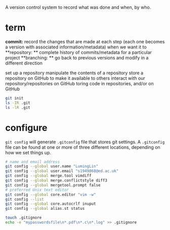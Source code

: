 A version control system to record what was done and when, by who.

# term
**commit:** record the changes that are made at each step (each one becomes a version with associated information/metadata) when we want it to
**repository: ** complete history of commits/metadata for a particular project
**branching: ** go back to previous versions and modify in a different direction



set up a repository
manipulate the contents of a repository
store a repository on GitHub to make it available to others
interact with our repository/repositories on GitHub
toring code in repositories, and/or on GitHub


```bash
git init
ls -IR .git
ls -lR .git
```
# configure
`git config` will generate `.gitconfig` file that stores git settings.
A `.gitconfig` file can be found at one or more of three different locations, depending on how we set things up.

```bash
# name and email address
git config --global user.name "LumingLin"
git config --global user.email "s1949868@ed.ac.uk"
git config --global merge.tool vimdiff
git config --global merge.conflictstyle diff3
git config --global mergetool.prompt false
# preferred Unix text editor
git config --global core.editor "vim -w"
git config --list
git config --global core.autocrlf inuput
git config --global alias.st status

```

```bash
touch .gitignore
echo -e "mypasswordsfile\n*.pdf\n*.c\n*.log" >> .gitignore
```
<!--stackedit_data:
eyJoaXN0b3J5IjpbLTU4Mzk4NzAzMiwtMTkxNDAxMDE3MCwxNz
Y0MjAzNzUsLTczNjQyMTIzOCwtMTA3MjgxMDk2MiwyMTIxNTM1
MDIyLDEyMTQzNDIzNzEsLTEzMzk4MzcyNTYsLTU1MTIwMDAxLC
0yMDExOTU0NDAwLDE4MTE4OTE1OSwxNjUwMzk0MDg3LC03ODg5
NDQxNTIsMTQ5NDkzNzY1MiwyOTUyNzYxNTAsMTY0NTM1ODA0Ny
wtNzcxMjc2NjY0LDI0MTYwNDI0MCwtMTk1Mjc2MTU1OCw4NTQx
OTM3MTldfQ==
-->